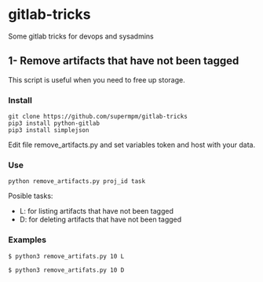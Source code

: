 # gitlab-tricks
Some gitlab tricks for devops and sysadmins



## 1- Remove artifacts that have not been tagged

This script is useful when you need to free up storage.

### Install

```
git clone https://github.com/supermpm/gitlab-tricks
pip3 install python-gitlab
pip3 install simplejson
```

Edit file remove_artifacts.py and set variables token and host with your data.

### Use

```
python remove_artifacts.py proj_id task
```

Posible tasks:

* L: for listing artifacts that have not been tagged
* D: for deleting artifacts that have not been tagged

### Examples

```
$ python3 remove_artifats.py 10 L
```

```
$ python3 remove_artifats.py 10 D
```
